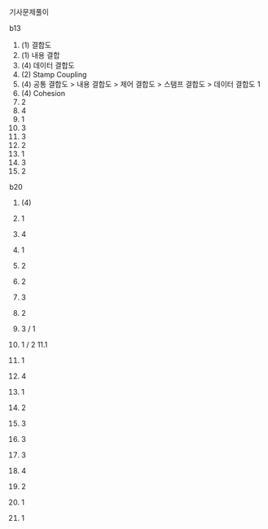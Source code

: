 기사문제풀이

b13

1. (1) 결합도
2. (1) 내용 결합
3. (4) 데이터 결합도
4. (2) Stamp Coupling
5. (4) 공통 결합도 > 내용 결합도 > 제어 결합도 > 스탬프 결합도 > 데이터 결합도 1
6. (4) Cohesion
7. 2
8. 4
9. 1
10. 3
11. 3
12. 2
13. 1
14. 3
15. 2

b20

1. (4)
2. 1
3. 4
4. 1
5. 2
6. 2
7. 3
8. 2
9. 3 / 1
10. 1 / 2
11.1
12. 1
13. 4

3. 1
4. 2
5. 3
6. 3
7. 3
8. 4
9. 2
10. 1
11. 1